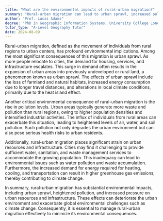 ```yaml
---
title: "What are the environmental impacts of rural-urban migration?"
summary: "Rural-urban migration can lead to urban sprawl, increased pollution, and strain on urban resources and infrastructure."
author: "Prof. Lucas Adams"
degree: "PhD in Geographic Information Systems, University College London"
tutor_type: "A-Level Geography Tutor"
date: 2024-08-09
---
```


Rural-urban migration, defined as the movement of individuals from rural regions to urban centers, has profound environmental implications. Among the most significant consequences of this migration is urban sprawl. As more people relocate to cities, the demand for housing, services, and infrastructure escalates. This surge in demand often results in the expansion of urban areas into previously undeveloped or rural land, a phenomenon known as urban sprawl. The effects of urban sprawl include the loss of farmland and natural habitats, increased energy consumption due to longer travel distances, and alterations in local climate conditions, primarily due to the heat island effect.

Another critical environmental consequence of rural-urban migration is the rise in pollution levels. Urban areas typically generate more waste and pollution than rural regions, owing to higher population densities and intensified industrial activities. The influx of individuals from rural areas can exacerbate this situation, leading to heightened levels of air, water, and soil pollution. Such pollution not only degrades the urban environment but can also pose serious health risks to urban residents.

Additionally, rural-urban migration places significant strain on urban resources and infrastructure. Cities may find it challenging to provide sufficient water, sanitation, and waste management services to accommodate the growing population. This inadequacy can lead to environmental issues such as water pollution and waste accumulation. Furthermore, the increased demand for energy required for heating, cooling, and transportation can result in higher greenhouse gas emissions, thereby contributing to climate change.

In summary, rural-urban migration has substantial environmental impacts, including urban sprawl, heightened pollution, and increased pressure on urban resources and infrastructure. These effects can deteriorate the urban environment and exacerbate global environmental challenges such as climate change. Consequently, it is essential to manage rural-urban migration effectively to minimize its environmental consequences.
    